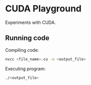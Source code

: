 # CUDA Playground
Experiments with CUDA.


## Running code
Compiling code:
```bash
nvcc <file_name>.cu -o <output_file>
```

Executing program:
```bash
./<output_file>
```
